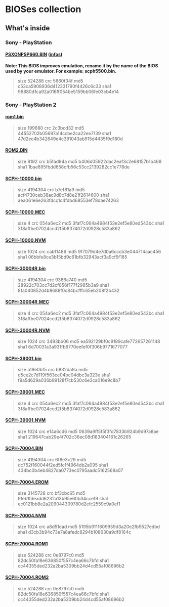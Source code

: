 # BIOSes collection

## What's inside

### Sony - PlayStation

#### [PSXONPSP660.BIN](https://github.com/Abdess/retroarch_system/blob/Other/Sony%20-%20PlayStation/PSXONPSP660.BIN?raw=true) ([infos](https://github.com/gingerbeardman/PSX))

**Note: This BIOS improves emulation, rename it by the name of the BIOS used by your emulator. For example: scph5500.bin.**

> size 524288
> crc 5660f34f
> md5 c53ca5908936d412331790f4426c6c33
> sha1 96880d1ca92a016ff054be5159bb06fe03cb4e14

### Sony - PlayStation 2

#### [rom1.bin](https://github.com/Abdess/retroarch_system/blob/Other/Sony%20-%20PlayStation%202/rom1.bin?raw=true)

> size 199680
> crc 2c3bcd32
> md5 44552702b05697a14ccbe2ca22ee7139
> sha1 47d2ec4b342649e4c391043ab915d4435f9d180d

#### [ROM2.BIN](https://github.com/Abdess/retroarch_system/blob/Other/Sony%20-%20PlayStation%202/ROM2.BIN?raw=true)

> size 8192
> crc b5fad94a
> md5 b406d05922dac2eaf3c2e68157b1b468
> sha1 1bae895fbdd658cfb56c53cc2139282cc1e778de

#### [SCPH-10000.bin](https://github.com/Abdess/retroarch_system/blob/Other/Sony%20-%20PlayStation%202/SCPH-10000.bin?raw=true)

> size 4194304
> crc b7ef81a9
> md5 acf4730ceb38ac9d8c7d8e21f2614600
> sha1 aea061e6e263fdcc1c4fdbd68553ef78dae74263

#### [SCPH-10000.MEC](https://github.com/Abdess/retroarch_system/blob/Other/Sony%20-%20PlayStation%202/SCPH-10000.MEC?raw=true)

> size 4
> crc 054a6ec2
> md5 3faf7c064a4984f53e2ef5e80ed543bc
> sha1 3f8affbe07024ccd2f5b8374072d0928c583a862

#### [SCPH-10000.NVM](https://github.com/Abdess/retroarch_system/blob/Other/Sony%20-%20PlayStation%202/SCPH-10000.NVM?raw=true)

> size 1024
> crc cab11486
> md5 9f7079d4e7d0a6cccb3e044714aac456
> sha1 06bbfe8ce3b15bd9c61bfb32943acf3a9cf5f185

#### [SCPH-30004R.bin](https://github.com/Abdess/retroarch_system/blob/Other/Sony%20-%20PlayStation%202/SCPH-30004R.bin?raw=true)

> size 4194304
> crc 9386a740
> md5 28922c703cc7d2cf856f177f2985b3a9
> sha1 8fa040852d4b8688f0c84bcfffc65eb208f2b432

#### [SCPH-30004R.MEC](https://github.com/Abdess/retroarch_system/blob/Other/Sony%20-%20PlayStation%202/SCPH-30004R.MEC?raw=true)

> size 4
> crc 054a6ec2
> md5 3faf7c064a4984f53e2ef5e80ed543bc
> sha1 3f8affbe07024ccd2f5b8374072d0928c583a862

#### [SCPH-30004R.NVM](https://github.com/Abdess/retroarch_system/blob/Other/Sony%20-%20PlayStation%202/SCPH-30004R.NVM?raw=true)

> size 1024
> crc 3493bb06
> md5 ea592129bf0c9189cafe772657261148
> sha1 6d70031a3a931fb6770eefef0f306b9771677077

#### [SCPH-39001.bin](https://github.com/Abdess/retroarch_system/blob/Other/Sony%20-%20PlayStation%202/SCPH-39001.bin?raw=true)

> size a19e0bf5
> crc b832da9a
> md5 d5ce2c7d119f563ce04bc04dbc3a323e
> sha1 f9a5d629a036b99128f7cb530c6e3ca016e9c8b7

#### [SCPH-39001.MEC](https://github.com/Abdess/retroarch_system/blob/Other/Sony%20-%20PlayStation%202/SCPH-39001.MEC?raw=true)

> size 4
> crc 054a6ec2
> md5 3faf7c064a4984f53e2ef5e80ed543bc
> sha1 3f8affbe07024ccd2f5b8374072d0928c583a862

#### [SCPH-39001.NVM](https://github.com/Abdess/retroarch_system/blob/Other/Sony%20-%20PlayStation%202/SCPH-39001.NVM?raw=true)

> size 1024
> crc e14a6cd6
> md5 0639a9ff5f5f3fd7833b924b9d97a8ae
> sha1 219647cab29e4f702c36ec08d183404161c26265

#### [SCPH-70004.BIN](https://github.com/Abdess/retroarch_system/blob/Other/Sony%20-%20PlayStation%202/SCPH-70004.BIN?raw=true)

> size 4194304
> crc 6f8e3c29
> md5 dc752f160044f2ed5fc1f4964db2a095
> sha1 434bc0b4eb4827da0773ec0795aadc5162569a07

#### [SCPH-70004.EROM](https://github.com/Abdess/retroarch_system/blob/Other/Sony%20-%20PlayStation%202/SCPH-70004.EROM?raw=true)

> size 3145728
> crc bf3cbc65
> md5 9feb1fdeadd6232a13b95e60b34ccef9
> sha1 ec0121bb8e2a209044309780d2efc2559c9a0ef1

#### [SCPH-70004.NVM](https://github.com/Abdess/retroarch_system/blob/Other/Sony%20-%20PlayStation%202/SCPH-70004.NVM?raw=true)

> size 1024
> crc a8d51ead
> md5 5195b9111609959d3a20e2fb9527edbd
> sha1 d3cb3b94c73e7a8afedc8294b108630a9df8164c

#### [SCPH-70004.ROM1](https://github.com/Abdess/retroarch_system/blob/Other/Sony%20-%20PlayStation%202/SCPH-70004.ROM1?raw=true)

> size 524288
> crc 0e8797c0
> md5 82dc50fa18e636850f557c4ea66c7bfd
> sha1 cc44355ded232a2ba5309bb24d4cd55af08696b2

#### [SCPH-70004.ROM2](https://github.com/Abdess/retroarch_system/blob/Other/Sony%20-%20PlayStation%202/SCPH-70004.ROM2?raw=true)

> size 524288
> crc 0e8797c0
> md5 82dc50fa18e636850f557c4ea66c7bfd
> sha1 cc44355ded232a2ba5309bb24d4cd55af08696b2
